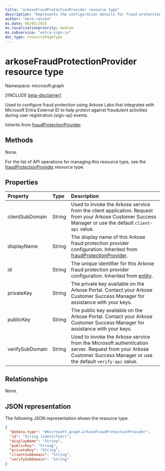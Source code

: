 ```yaml
---
title: "arkoseFraudProtectionProvider resource type"
description: "Represents the configuration details for fraud protection using Arkose Labs"
author: "more-rasika"
ms.date: 08/05/2025
ms.localizationpriority: medium
ms.subservice: "entra-sign-in"
doc_type: resourcePageType
---
```


# arkoseFraudProtectionProvider resource type

Namespace: microsoft.graph

[!INCLUDE [beta-disclaimer](../../includes/beta-disclaimer.md)]

Used to configure fraud protection using Arkose Labs that integrates with Microsoft Entra External ID to help protect against fraudulent activities during user registration (sign-up) events.


Inherits from [fraudProtectionProvider](../resources/fraudprotectionprovider.md).


## Methods
None.

For the list of API operations for managing this resource type, see the [fraudProtectionProvider](../resources/fraudprotectionprovider.md) resource type.

## Properties
|Property|Type|Description|
|:---|:---|:---|
|clientSubDomain|String|Used to invoke the Arkose service from the client application. Request from your Arkose Customer Success Manager or use the default `client-api` value.|
|displayName|String|The display name of this Arkose fraud protection provider configuration. Inherited from [fraudProtectionProvider](../resources/fraudprotectionprovider.md).|
|id|String|The unique identifier for this Arkose fraud protection provider configuration. Inherited from [entity](../resources/entity.md).|
|privateKey|String|The private key available on the Arkose Portal. Contact your Arkose Customer Success Manager for assistance with your keys.|
|publicKey|String|The public key available on the Arkose Portal. Contact your Arkose Customer Success Manager for assistance with your keys.|
|verifySubDomain|String|Used to invoke the Arkose service from the Microsoft authentication server. Request from your Arkose Customer Success Manager or use the default `verify-api` value.|


## Relationships
None.

## JSON representation
The following JSON representation shows the resource type.
<!-- {
  "blockType": "resource",
  "keyProperty": "id",
  "@odata.type": "microsoft.graph.arkoseFraudProtectionProvider",
  "baseType": "microsoft.graph.fraudProtectionProvider",
  "openType": false
}
-->
``` json
{
  "@odata.type": "#microsoft.graph.arkoseFraudProtectionProvider",
  "id": "String (identifier)",
  "displayName": "String",
  "publicKey": "String",
  "privateKey": "String",
  "clientSubDomain": "String",
  "verifySubDomain": "String"
}
```


